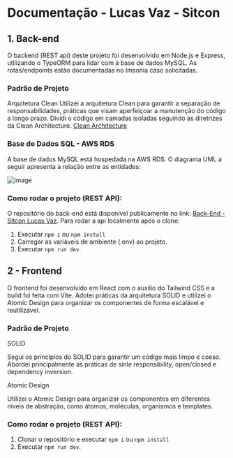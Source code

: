 # Documentação - Lucas Vaz - Sitcon

## 1. Back-end

O backend (REST api) deste projeto foi desenvolvido em Node.js e Express, utilizando o TypeORM para lidar com a base de dados MySQL.
As rotas/endpoints estão documentadas no Imsonia caso solicitadas.

### Padrão de Projeto
Arquitetura Clean
Utilizei a arquitetura Clean para garantir a separação de responsabilidades, práticas que visam aperfeiçoar a manutenção do código a longo prazo. Dividi o código em camadas isoladas seguindo as diretrizes da Clean Architecture.
[Clean Architecture](https://blog.cleancoder.com/uncle-bob/2012/08/13/the-clean-architecture.html)

### Base de Dados SQL - AWS RDS
A base de dados MySQL está hospedada na AWS RDS. O diagrama UML a seguir apresenta a relação entre as entidades:

![image](https://github.com/lucasvazo/LucasVaz_Sitcon/assets/101674991/6359fd0f-ca47-4a5f-84aa-d60aa39dbbc6)

### Como rodar o projeto (REST API):
O repositório do back-end está disponível publicamente no link:
[Back-End - Sitcon Lucas Vaz](https://github.com/lucasvazo/sitcon-api).
Para rodar a api localmente após o clone:
1. Executar `npm i` ou `npm install` 
2. Carregar as variáveis de ambiente (.env) ao projeto.
3. Executar `npm run dev`.

## 2 - Frontend

O frontend foi desenvolvido em React com o auxílio do Tailwind CSS e a build foi feita com Vite. Adotei práticas da arquitetura SOLID e utilizei o Atomic Design para organizar os componentes de forma escalável e reutilizável.

### Padrão de Projeto
SOLID

Segui os princípios do SOLID para garantir um código mais limpo e coeso. Abordei principalmente as práticas de sinle responsibility, open/closed e dependency inversion.

Atomic Design

Utilizei o Atomic Design para organizar os componentes em diferentes níveis de abstração, como átomos, moléculas, organismos e templates.

### Como rodar o projeto (REST API):

1. Clonar o repositório e executar `npm i` ou `npm install` 
2. Executar `npm run dev`.
